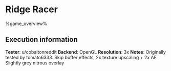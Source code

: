 # Ridge Racer 

%game_overview%

## Execution information

**Tester**: u/cobaltonreddit
**Backend**: OpenGL
**Resolution**: 3x
**Notes**: Originally tested by tomato6333. Skip buffer effects, 2x texture upscaling + 2x AF. Slightly grey nitrous overlay
